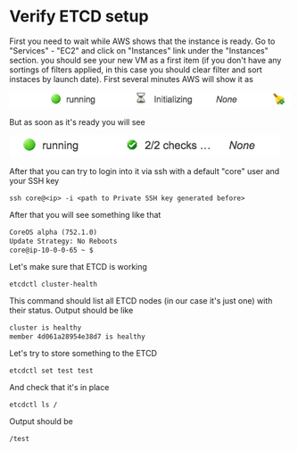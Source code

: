 # Verify ETCD setup

First you need to wait while AWS shows that the instance is ready. Go to "Services" - "EC2" and click on "Instances" link under the "Instances" section. you should see your new VM as a first item (if you don't have any sortings of filters applied, in this case you should clear filter and sort instaces by launch date). First several minutes AWS will show it as

![Preparing instance](/assets/2_1.png)

But as soon as it's ready you will see

![Ready instance](/assets/2_2.png)

After that you can try to login into it via ssh with a default "core" user and your SSH key

    ssh core@<ip> -i <path to Private SSH key generated before>
    
After that you will see something like that

    CoreOS alpha (752.1.0)
    Update Strategy: No Reboots
    core@ip-10-0-0-65 ~ $
    
Let's make sure that ETCD is working 

    etcdctl cluster-health

This command should list all ETCD nodes (in our case it's just one) with their status. Output should be like 

    cluster is healthy
    member 4d061a28954e38d7 is healthy

Let's try to store something to the ETCD

    etcdctl set test test
    
And check that it's in place

    etcdctl ls /

Output should be 

    /test